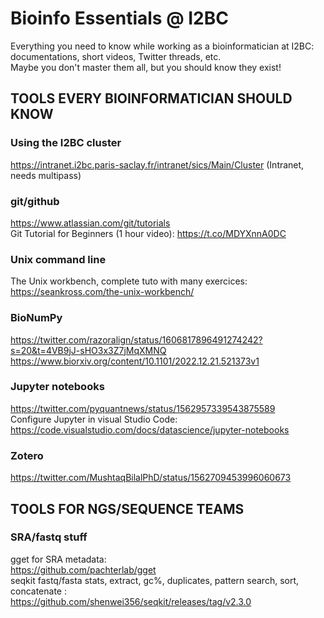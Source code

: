 # Bioinfo Essentials @ I2BC

Everything you need to know while working as a bioinformatician at I2BC: documentations, short videos, Twitter threads, etc.  
Maybe you don't master them all, but you should know they exist!  

## TOOLS EVERY BIOINFORMATICIAN SHOULD KNOW

### Using the I2BC cluster
  https://intranet.i2bc.paris-saclay.fr/intranet/sics/Main/Cluster (Intranet, needs multipass)
  
### git/github
  https://www.atlassian.com/git/tutorials  
  Git Tutorial for Beginners (1 hour video): https://t.co/MDYXnnA0DC

### Unix command line
  The Unix workbench, complete tuto with many exercices: https://seankross.com/the-unix-workbench/

### BioNumPy
  https://twitter.com/razoralign/status/1606817896491274242?s=20&t=4VB9jJ-sHO3x3Z7jMqXMNQ
  https://www.biorxiv.org/content/10.1101/2022.12.21.521373v1

### Jupyter notebooks
  https://twitter.com/pyquantnews/status/1562957339543875589  
  Configure Jupyter in visual Studio Code: https://code.visualstudio.com/docs/datascience/jupyter-notebooks 

### Zotero
  https://twitter.com/MushtaqBilalPhD/status/1562709453996060673
  
## TOOLS FOR NGS/SEQUENCE TEAMS

### SRA/fastq stuff
  gget for SRA metadata:  
    https://github.com/pachterlab/gget  
  seqkit fastq/fasta stats, extract, gc%, duplicates, pattern search, sort, concatenate :  
    https://github.com/shenwei356/seqkit/releases/tag/v2.3.0
    
    
